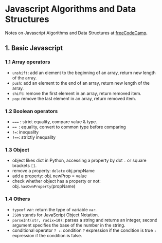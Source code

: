 # Javascript Algorithms and Data Structures

Notes on Javascript Algorithms and Data Structures at [freeCodeCamp](https://www.freecodecamp.org/learn).

## 1. Basic Javascript

### 1.1 Array operators

- `unshift`: add an element to the beginning of an array, return new length of the array.
- `push`: add an element to the end of an array, return new length of the array.
- `shift`: remove the first element in an array, return removed item.
- `pop`: remove the last element in an array, return removed item.

### 1.2 Boolean operators

- `===` : strict equality, compare value & type.
- `== `: equality, convert to common type before comparing
- `!=`: inequality
- `!==`: strictly inequality

### 1.3 Object

- object likes dict in Python, accessing a property by dot `.` or square brackets `[]`.
- remove a property: `delete` obj.propName
- add a property: obj`.`newProp = value
- check whether object has a property or not: obj`.hasOwnProperty`(propName)

### 1.4 Others

- `typeof` var: return the type of variable `var`.
- `JSON` stands for JavaScript Object Notation.
- `parseInt(str, radix=10)`: parses a string and returns an integer, second argument specifies the base of the number in the string.
- conditional operator `? :`: condition `?` expression if the condition is true `:` expression if the condition is false.
